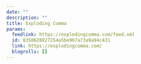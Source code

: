```yaml
---
date: ""
description: ""
title: Exploding Comma
params:
  feedlink: https://explodingcomma.com/feed.xml
  id: 8350628827254a5be967a73a9a94c431
  link: https://explodingcomma.com/
  blogrolls: []
---
```

